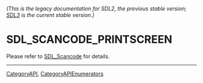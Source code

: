 ###### (This is the legacy documentation for SDL2, the previous stable version; [SDL3](https://wiki.libsdl.org/SDL3/) is the current stable version.)
# SDL_SCANCODE_PRINTSCREEN

Please refer to [SDL_Scancode](SDL_Scancode) for details.

----
[CategoryAPI](CategoryAPI), [CategoryAPIEnumerators](CategoryAPIEnumerators)

